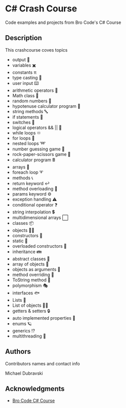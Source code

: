 # C# Crash Course

Code examples and projects from Bro Code's C# Course

## Description

This crashcourse coves topics

* output 💬
* variables ✖️
* constants π
* type casting 💱
* user input ⌨️
* arithmetic operators 🧮
* Math class 📏
* random numbers 🎲
* hypotenuse calculator program 📐
* string methods 🔤
* if statements 🤔
* switches 🔀
* logical operators && || 🔣
* while loops ♾️
* for loops 🔁
* nested loops ➿
* number guessing game 🔢
* rock-paper-scissors game 🗿
* calculator program 🖩
* arrays 🚗
* foreach loop ➰
* methods 📞
* return keyword ↩️
* method overloading 🤯
* params keyword ⚙️
* exception handling ⚠️
* conditional operator ❓
* string interpolation 💲
* multidimensional arrays ⬜
* classes 📦
* objects 🧍‍♂️
* constructors 👷
* static 🚫
* overloaded constructors 🍕
* inheritance 👪
* abstract classes 👻
* array of objects 🏬
* objects as arguments 🧳
* method overriding 🙅
* ToString method 💭
* polymorphism 🎭
* interfaces 🐟
* Lists 📃
* List of objects 🦸‍♂️
* getters & setters 🔒
* auto implemented properties 🔐
* enums 🪐
* generics ⁉️
* multithreading 🧶

## Authors

Contributors names and contact info

Michael Dubravski  

## Acknowledgments

* [Bro Code C# Course](https://www.youtube.com/watch?v=wxznTygnRfQ&t=1440s)
